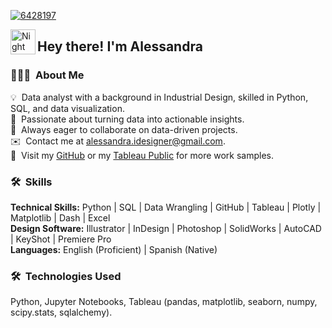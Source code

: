 <a href="https://ibb.co/ycTL3HWq"><img src="https://i.ibb.co/212XbGgd/6428197.jpg" alt="6428197" border="0"></a>

<img alt="Night Coding" src="./assets/Hand%20Wave.gif" width='40' align="left"/>
<h2>Hey there! I'm Alessandra</h2>

### 👩🏻‍💻 &nbsp;About Me

💡 &nbsp;Data analyst with a background in Industrial Design, skilled in Python, SQL, and data visualization.  
🌱 &nbsp;Passionate about turning data into actionable insights.  
💬 &nbsp;Always eager to collaborate on data-driven projects.  
✉️ &nbsp;Contact me at [alessandra.idesigner@gmail.com](mailto:alessandra.idesigner@gmail.com).  
📄 &nbsp;Visit my [GitHub](https://github.com/alexC1387) or my [Tableau Public](https://public.tableau.com/app/profile/alessandra.jorquera/viz/Sprint14_Alessandra/Dashboard2) for more work samples.

### 🛠 &nbsp;Skills

**Technical Skills:** Python | SQL | Data Wrangling | GitHub | Tableau | Plotly | Matplotlib | Dash | Excel  
**Design Software:** Illustrator | InDesign | Photoshop | SolidWorks | AutoCAD | KeyShot | Premiere Pro  
**Languages:** English (Proficient) | Spanish (Native)

### 🛠 &nbsp;Technologies Used

Python, Jupyter Notebooks, Tableau (pandas, matplotlib, seaborn, numpy, scipy.stats, sqlalchemy).

